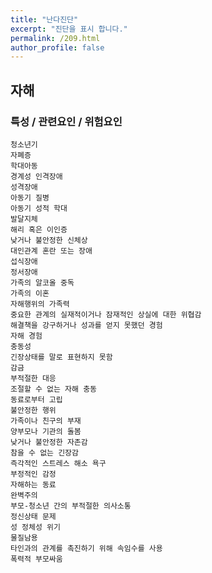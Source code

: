 ```yaml
---
title: "난다진단"
excerpt: "진단을 표시 합니다."
permalink: /209.html
author_profile: false
---
```

## 자해



### 특성 / 관련요인 / 위험요인

>   

    청소년기
    자폐증
    학대아동
    경계성 인격장애
    성격장애
    아동기 질병
    아동기 성적 학대
    발달지체
    해리 혹은 이인증
    낮거나 불안정한 신체상
    대인관계 혼란 또는 장애
    섭식장애
    정서장애
    가족의 알코올 중독
    가족의 이혼
    자해행위의 가족력
    중요한 관계의 실재적이거나 잠재적인 상실에 대한 위협감
    해결책을 강구하거나 성과를 얻지 못했던 경험
    자해 경험
    충동성
    긴장상태를 말로 표현하지 못함
    감금
    부적절한 대응
    조절할 수 없는 자해 충동
    동료로부터 고립
    불안정한 행위
    가족이나 친구의 부재
    양부모나 기관의 돌봄
    낮거나 불안정한 자존감
    참을 수 없는 긴장감
    즉각적인 스트레스 해소 욕구
    부정적인 감정
    자해하는 동료
    완벽주의
    부모-청소년 간의 부적절한 의사소통
    정신상태 문제
    성 정체성 위기
    물질남용
    타인과의 관계를 촉진하기 위해 속임수를 사용
    폭력적 부모싸움
